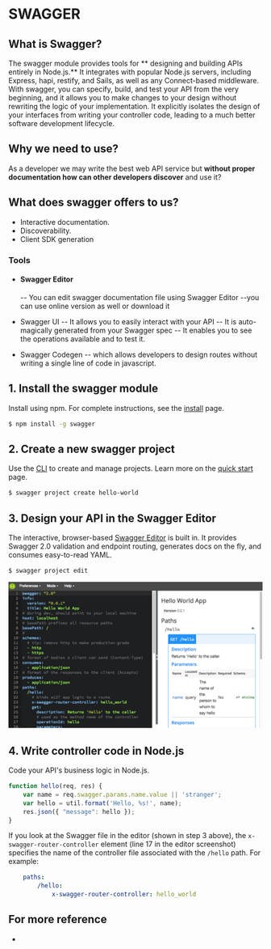 # SWAGGER
## What is Swagger?

The swagger module provides tools for ** designing and building APIs entirely in Node.js.** It integrates with popular Node.js servers, including Express, hapi, restify, and Sails, as well as any Connect-based middleware. With swagger, you can specify, build, and test your API from the very beginning, and it allows you to make changes to your design without rewriting the logic of your implementation. It explicitly isolates the design of your interfaces from writing your controller code, leading to a much better software development lifecycle. 

## Why we need to use?
As a developer we may write the best web API service but **without proper documentation how can other developers discover** and use it?

## What does swagger offers to us?

- Interactive documentation. 
- Discoverability. 
- Client SDK generation

### Tools
- #### Swagger Editor
   --  You can edit swagger documentation file using Swagger Editor
   --you can use online version as well or download it

- Swagger UI
-- It allows you to easily interact with your API
-- It is auto-magically generated from your Swagger spec
-- It enables you to see  the operations available  and to test it.

- Swagger Codegen
-- which allows developers to design routes without writing a single line of code in javascript.

## 1. Install the swagger module

Install using npm. For complete instructions, see the [install](./docs/install.md) page.

```bash
$ npm install -g swagger
```

## 2. Create a new swagger project

Use the [CLI](./docs/cli.md) to create and manage projects. Learn more on the [quick start](./docs/quick-start.md) page.

```bash
$ swagger project create hello-world
```

## 3. Design your API in the Swagger Editor

The interactive, browser-based [Swagger Editor](http://editor.swagger.io/) is built in. It provides Swagger 2.0 validation and endpoint routing, generates docs on the fly, and consumes easy-to-read YAML.

```bash
$ swagger project edit
```

![screenshot of project editor](https://raw.githubusercontent.com/swagger-api/swagger-node/master/docs/images/swagger-editor.png)

## 4. Write controller code in Node.js

Code your API's business logic in Node.js.

```js
function hello(req, res) {
    var name = req.swagger.params.name.value || 'stranger';
    var hello = util.format('Hello, %s!', name);
    res.json({ "message": hello });
}
```

If you look at the Swagger file in the editor (shown in step 3 above), the `x-swagger-router-controller` element (line 17 in the editor screenshot) specifies the name of the controller file associated with the `/hello` path. For example:

```yaml
    paths:
        /hello:
            x-swagger-router-controller: hello_world
```

## For more reference
- 
